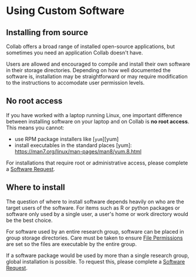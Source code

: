 # Using Custom Software

## Installing from source

Collab offers a broad range of installed open-source applications,
but sometimes you need an application Collab doesn't have.

Users are allowed and encouraged to compile and install their own software 
in their storage directories. Depending on how well documented the software 
is, installation may be straightforward or may require modification to the 
instructions to accomodate user permission levels.

## No root access

If you have worked with a laptop running Linux,
one important difference between installing software 
on your laptop and on Collab is **no root access**.
This means you cannot:

- use RPM package installers like [`yum`][yum]
- install executables in the standard places
[yum]: https://man7.org/linux/man-pages/man8/yum.8.html

For installations that require root or administrative access, please complete a 
[Software Request][SRF].

## Where to install

The question of where to install software depends heavily on who are the 
target users of the software. For items such as R or python 
packages or software only used by a single user, a user's home or work 
directory would be the best choice.

For software used by an entire research group, software can be placed in 
group storage directories. Care must be taken to ensure [File Permissions](../../handling-data/file-storage/#file-permissions) 
are set so the files are executable by the entire group.

If a software package would be used by more than a single research group, 
global installation is possible. To request this, please complete a [Software 
Request][SRF].

[SRF]: https://pennstate.service-now.com/sp?id=sc_cat_item&sys_id=e7332727dbd3e1105931aa1d13961993&sysparm_category=9f02239e0fd68b002c4900dce1050e8b
